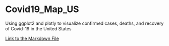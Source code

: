 # Covid19_Map_US
Using ggplot2 and plotly to visualize confirmed cases, deaths, and recovery of Covid-19 in the United States

[Link to the Markdown File](https://jwychor.github.io/Covid19_Map_US/)
